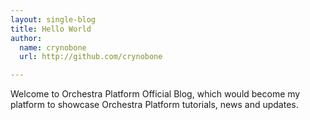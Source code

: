 ```yaml
---
layout: single-blog
title: Hello World
author: 
  name: crynobone
  url: http://github.com/crynobone

---
```


Welcome to Orchestra Platform Official Blog, which would become my platform to showcase Orchestra Platform tutorials, news and updates.
